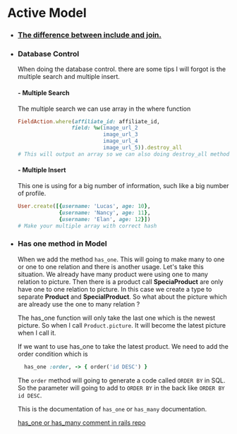 # Active Model

* ### [The difference between include and join.](http://tomdallimore.com/blog/includes-vs-joins-in-rails-when-and-where/)

* ### Database Control
  When doing the database control. there are some tips I will forgot is the multiple search and multiple insert.
  #### - Multiple Search
    The multiple search we can use array in the where function
    ``` Ruby
    FieldAction.where(affiliate_id: affiliate_id,
                     field: %w(image_url_2
                               image_url_3
                               image_url_4
                               image_url_5)).destroy_all
    # This will output an array so we can also doing destroy_all method
    ```
  #### - Multiple Insert
    This one is using for a big number of information, such like a big number of profile.
    ``` Ruby
    User.create([{username: 'Lucas', age: 10},
                 {username: 'Nancy', age: 11},
                 {username: 'Elan', age: 12}])
    # Make your multiple array with correct hash
  ```

* ### Has one method in Model
    When we add the method ```has_one```. This will going to make many to one or one to one relation and there is another usage. Let's take this situation. We already have many product were using one to many relation to picture. Then there is a product call <b>SpeciaProduct</b> are only have one to one relation to picture. In this case we create a type to separate <b>Product</b> and <b>SpecialProduct</b>. So what about the picture which are already use the one to many relation ?

    The has_one function will only take the last one which is the newest picture. So when I call ```Product.picture```. It will become the latest picture when I call it.

    If we want to use has_one to take the latest product. We need to add the order condition which is
    ```Ruby
      has_one :order, -> { order('id DESC') }
    ```
    The ```order``` method will going to generate a code called ```ORDER BY``` in SQL. So the parameter will going to add to ```ORDER BY``` in the back like ```ORDER BY id DESC```.

    This is the documentation of ```has_one``` or ```has_many``` documentation.

    [has_one or has_many  comment in rails repo](https://github.com/rails/rails/blob/master/activerecord/lib/active_record/associations.rb#L1362)
